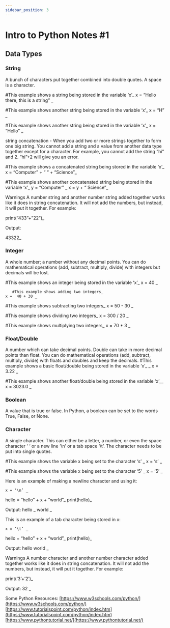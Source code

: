 ```yaml
---
sidebar_position: 3
---
```


# Intro to Python Notes #1

## Data Types

### String
A bunch of characters put together combined into double quotes. A space is a character.

   #This example shows a string being stored in the variable ‘x’_
    x =  “Hello there, this is a string” _

   #This example shows another string being stored in the variable ‘x’_
    x =  “H” _

  #This example shows another string being stored in the variable ‘x’_
    x =  “Hello” _

string concatenation -  When you add two or more strings together to form one big string. You cannot add a string and a value from another data type together except for a character. For example, you cannot add the string “hi” and 2. “hi”+2 will give you an error.

  #This example shows a concatenated string being stored in the variable ‘x’_
    x =  “Computer” + “ “ + “Science”_

  #This example shows another  concatenated string being stored in the variable ‘x’_
    y  =  “Computer” _
    x =  y + “ Science”_

Warnings
A number string and another number string added together works like it does in string concatenation.  It will not add the numbers, but instead, it will put it together. For example:

   print(“433”+”22”)_

 Output: 

 43322_

### Integer

A whole number; a number without any decimal points. You can do mathematical operations (add, subtract, multiply, divide) with integers but decimals will be lost. 


   #This example shows an integer being stored in the variable ‘x’_
    x =  40 _


	   #This example shows adding two integers_
    x =  40 + 30 _

   #This example shows subtracting two integers_
    x =  50 - 30 _

   #This example shows dividing two integers_
    x =  300 / 20 _

   #This example shows multiplying two integers_
    x =  70 * 3 _

### Float/Double
A number which can take decimal points. Double can take in more decimal points than float.  You can do mathematical operations (add, subtract, multiply, divide) with floats and doubles and keep the decimals.
   #This example shows a basic float/double being stored in the variable ‘x’_ _
    x = 3.22 _

   #This example shows another float/double being stored in the variable ‘x’__
    x = 3023.0 _

### Boolean
A value that is true or false. In Python, a boolean can be set to the words True, False, or None.

### Character
A single character. This can either be a letter, a number, or even the space character ‘ ‘ or a new line ‘\n’ or a tab space ‘\t’.  The character needs to be put into single quotes.

   #This example shows the variable x being set to the character ‘s’ _
    x = ‘s’ _

   #This example shows the variable x being set to the character ‘5’ _
    x = ‘5’ _

Here is an example of making a newline character and using it:

    x = ‘\n’ _
   hello  = “hello” + x + “world”_
    print(hello)_

 Output: 
 hello   _
 world _


This is an example of a tab character being stored in x:

    x = ‘\t’ _
   hello  = “hello” + x + “world”_
    print(hello)_

 Output: 
 hello	world _

Warnings
A number character and another number character added together works like it does in string concatenation.  It will not add the numbers, but instead, it will put it together. For example:

   print(‘3’+’2’)_

 Output: 
 32 _

Some Python Resources:
[https://www.w3schools.com/python/](https://www.w3schools.com/python/)
[https://www.tutorialspoint.com/python/index.htm](https://www.tutorialspoint.com/python/index.htm)
[https://www.pythontutorial.net/](https://www.pythontutorial.net/)